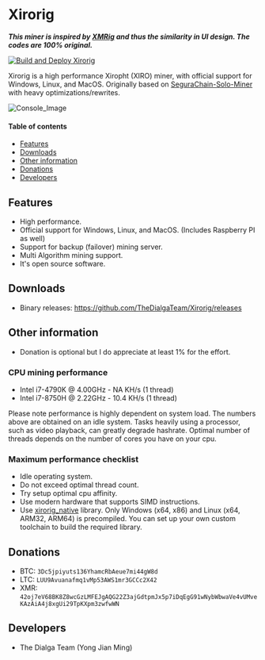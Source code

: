 # Xirorig
***This miner is inspired by [XMRig](https://github.com/xmrig/xmrig) and thus the similarity in UI design. The codes are 100% original.***

[![Build and Deploy Xirorig](https://github.com/TheDialgaTeam/Xirorig/actions/workflows/build_xirorig.yml/badge.svg?branch=xirorig_future)](https://github.com/TheDialgaTeam/Xirorig/actions/workflows/build_xirorig.yml)

Xirorig is a high performance Xiropht (XIRO) miner, with official support for Windows, Linux, and MacOS. Originally based on [SeguraChain-Solo-Miner](https://github.com/SamSegura/segurachain) with heavy optimizations/rewrites.

![Console_Image](https://raw.githubusercontent.com/TheDialgaTeam/Xirorig/xirorig_future/Screenshot.png)

#### Table of contents
- [Features](#Features)
- [Downloads](#Downloads)
- [Other information](#Other-information)
- [Donations](#Donations)
- [Developers](#Developers)

## Features
- High performance.
- Official support for Windows, Linux, and MacOS. (Includes Raspberry PI as well)
- Support for backup (failover) mining server.
- Multi Algorithm mining support.
- It's open source software.

## Downloads
- Binary releases: https://github.com/TheDialgaTeam/Xirorig/releases

## Other information
- Donation is optional but I do appreciate at least 1% for the effort.

### CPU mining performance
- Intel i7-4790K @ 4.00GHz - NA KH/s (1 thread)
- Intel i7-8750H @ 2.22GHz - 10.4 KH/s (1 thread)

Please note performance is highly dependent on system load. The numbers above are obtained on an idle system. Tasks heavily using a processor, such as video playback, can greatly degrade hashrate. Optimal number of threads depends on the number of cores you have on your cpu.

### Maximum performance checklist
- Idle operating system.
- Do not exceed optimal thread count.
- Try setup optimal cpu affinity.
- Use modern hardware that supports SIMD instructions.
- Use [xirorig_native](https://github.com/TheDialgaTeam/Xirorig/tree/xirorig_future/Xirorig.Native/xirorig_native) library. Only Windows (x64, x86) and Linux (x64, ARM32, ARM64) is precompiled. You can set up your own custom toolchain to build the required library.

## Donations
- BTC: `3Dc5jpiyuts136YhamcRbAeue7mi44gW8d`
- LTC: `LUU9Avuanafmq1vMp53AWS1mr3GCCc2X42`
- XMR: `42oj7eV68BK8Z8wcGzLMFEJgAQG22Z3ajGdtpmJx5p7iDqEgG91wNybWbwaVe4vUMveKAzAiA4j8xgUi29TpKXpm3zwfwWN`

## Developers
- The Dialga Team (Yong Jian Ming)
